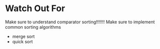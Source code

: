 # Watch Out For
Make sure to understand comparator sorting!!!!!!!
Make sure to implement common sorting algorithms
+ merge sort
+ quick sort
